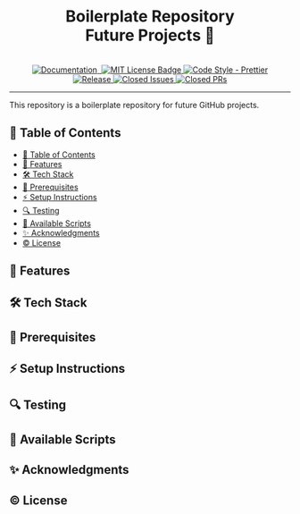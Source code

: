<h1 align="center">Boilerplate Repository <br> Future Projects 🚀 </h1>

<div align="center" id="badges">
<br/>
<a href="">
	<img src="https://img.shields.io/badge/documentation-docs-orange" alt="Documentation"/>
</a>
<a href="">
    <img src="https://img.shields.io/badge/Web-live%20site-blue" alt=""/>
</a>
 <a href="https://github.com/vikiru/boilerplate/blob/main/LICENSE">
  <img src="https://img.shields.io/badge/license-MIT-aqua" alt="MIT License Badge"/>
 </a>
 <a href="https://github.com/prettier/prettier">
  <img src="https://img.shields.io/badge/code_style-prettier-ff69b4.svg?style=flat-square" alt="Code Style - Prettier"/>
 </a>
<br/>
  <a href="https://github.com/vikiru/boilerplate/releases">
  <img src="https://img.shields.io/github/v/release/vikiru/boilerplate" alt="Release"/>
 </a>
 <a href="https://github.com/vikiru/boilerplate/issues?q=is%3Aissue+is%3Aclosed">
  <img src="https://img.shields.io/github/issues-closed/vikiru/boilerplate" alt="Closed Issues"/>
 </a>
 <a href="https://github.com/vikiru/boilerplate/pulls?q=is%3Apr+is%3Aclosed">
  <img src="https://img.shields.io/github/issues-pr-closed/vikiru/boilerplate?label=closed%20prs" alt="Closed PRs"/>
 </a>
</div>

---

This repository is a boilerplate repository for future GitHub projects.

## 📖 Table of Contents

- [📖 Table of Contents](#-table-of-contents)
- [🌟 Features](#-features)
- [🛠️ Tech Stack](#️-tech-stack)
- [📝 Prerequisites](#-prerequisites)
- [⚡ Setup Instructions](#-setup-instructions)
- [🔍 Testing](#-testing)
- [📜 Available Scripts](#-available-scripts)
- [✨ Acknowledgments](#-acknowledgments)
- [©️ License](#️-license)

## 🌟 Features

## 🛠️ Tech Stack

## 📝 Prerequisites

## ⚡ Setup Instructions

## 🔍 Testing

## 📜 Available Scripts

## ✨ Acknowledgments

## ©️ License
